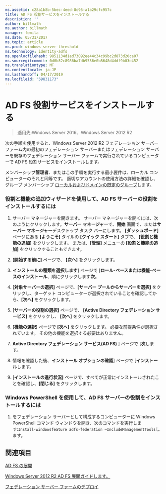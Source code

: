 ```yaml
---
ms.assetid: c28a1b8b-5bec-4eed-8c95-a1a29cfc957c
title: AD FS 役割サービスをインストールする
description: ''
author: billmath
ms.author: billmath
manager: femila
ms.date: 05/31/2017
ms.topic: article
ms.prod: windows-server-threshold
ms.technology: identity-adfs
ms.openlocfilehash: 9851134d1ad73092ee44c34c99bc2d873d20ca07
ms.sourcegitcommit: 0d0b32c8986ba7db9536e0b8648d4ddf9b03e452
ms.translationtype: MT
ms.contentlocale: ja-JP
ms.lasthandoff: 04/17/2019
ms.locfileid: "59831173"
---
```

# <a name="install-the-ad-fs-role-service"></a>AD FS 役割サービスをインストールする

>適用先:Windows Server 2016、Windows Server 2012 R2

次の手順を使用すると、Windows Server 2012 R2 フェデレーション サーバー ファーム内の最初のフェデレーション サーバーまたはフェデレーション サーバーを既存のフェデレーション サーバー ファームで実行されているコンピューターで AD FS 役割サービスをインストールします。  
  
メンバーシップ**管理者**、またはこの手順を実行する最小要件は、ローカル コンピューターのそれと同等です。  適切なアカウントの使用方法の詳細を確認し、グループ メンバーシップ [ローカルおよびドメインの既定のグループ](https://go.microsoft.com/fwlink/?LinkId=83477)します。   
  
### <a name="to-install-the-ad-fs-server-role-via-the-add-roles-and-features-wizard"></a>役割と機能の追加ウィザードを使用して、AD FS サーバーの役割をインストールするには  
  
1.  サーバー マネージャーを開きます。 サーバー マネージャーを開くには、次のようにクリックします。**サーバー マネージャー**で、**開始** 画面で、または**サーバー マネージャー**デスクトップ タスク バーにします。 **[ダッシュボード]** ページにある **[ようこそ]** タイルの **[クイック スタート]** タブで、 **[役割と機能の追加]** をクリックします。 または、**[管理]** メニューの **[役割と機能の追加]** をクリックすることもできます。  
  
2.  **[開始する前に]** ページで、 **[次へ]** をクリックします。  
  
3.  **インストールの種類を選択します**] ページで [**ロール\-ベースまたは機能\-ベースのインストール**、順にクリックします**次**。  
  
4.  **[対象サーバーの選択]** ページで、**[サーバー プールからサーバーを選択]** をクリックし、ターゲット コンピューターが選択されていることを確認してから、**[次へ]** をクリックします。  
  
5.  **[サーバーの役割の選択]** ページで、 **[Active Directory フェデレーション サービス]** をクリックし、 **[次へ]** をクリックします。  
  
6.  **[機能の選択]** ページで **[次へ]** をクリックします。 必要な前提条件が選択されています。 その他の機能を選択する必要はありません。  
  
7.  **Active Directory フェデレーション サービス\(AD FS\)**  ] ページで [**次**します。  
  
8.  情報を確認した後、**インストール オプションの確認**] ページで [**インストール**します。  
  
9. **[インストールの進行状況]** ページで、すべてが正常にインストールされたことを確認し、**[閉じる]** をクリックします。  
  
### <a name="to-install-the-ad-fs-server-role-via-windows-powershell"></a>Windows PowerShell を使用して、AD FS サーバーの役割をインストールするには  
  
1.  をフェデレーション サーバーとして構成するコンピューターに Windows PowerShell コマンド ウィンドウを開き、次のコマンドを実行します:`Install-windowsfeature adfs-federation –IncludeManagementTools`します。  
  
## <a name="see-also"></a>関連項目 

[AD FS の展開](../../ad-fs/AD-FS-Deployment.md)  

[Windows Server 2012 R2 AD FS 展開ガイドします。](../../ad-fs/deployment/Windows-Server-2012-R2-AD-FS-Deployment-Guide.md)  
 
[フェデレーション サーバー ファームのデプロイ](../../ad-fs/deployment/Deploying-a-Federation-Server-Farm.md)  
  

